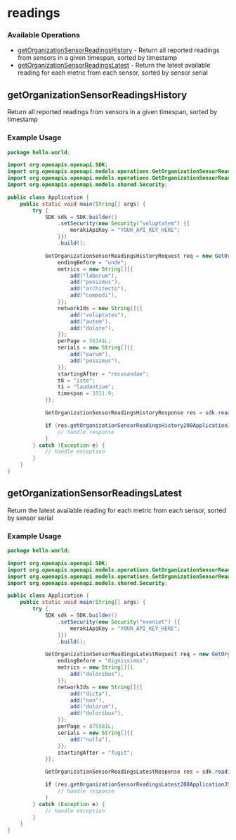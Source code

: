 # readings

### Available Operations

* [getOrganizationSensorReadingsHistory](#getorganizationsensorreadingshistory) - Return all reported readings from sensors in a given timespan, sorted by timestamp
* [getOrganizationSensorReadingsLatest](#getorganizationsensorreadingslatest) - Return the latest available reading for each metric from each sensor, sorted by sensor serial

## getOrganizationSensorReadingsHistory

Return all reported readings from sensors in a given timespan, sorted by timestamp

### Example Usage

```java
package hello.world;

import org.openapis.openapi.SDK;
import org.openapis.openapi.models.operations.GetOrganizationSensorReadingsHistoryRequest;
import org.openapis.openapi.models.operations.GetOrganizationSensorReadingsHistoryResponse;
import org.openapis.openapi.models.shared.Security;

public class Application {
    public static void main(String[] args) {
        try {
            SDK sdk = SDK.builder()
                .setSecurity(new Security("voluptatem") {{
                    merakiApiKey = "YOUR_API_KEY_HERE";
                }})
                .build();

            GetOrganizationSensorReadingsHistoryRequest req = new GetOrganizationSensorReadingsHistoryRequest("iste") {{
                endingBefore = "unde";
                metrics = new String[]{{
                    add("laborum"),
                    add("possimus"),
                    add("architecto"),
                    add("commodi"),
                }};
                networkIds = new String[]{{
                    add("voluptates"),
                    add("autem"),
                    add("dolore"),
                }};
                perPage = 56144L;
                serials = new String[]{{
                    add("earum"),
                    add("possimus"),
                }};
                startingAfter = "recusandae";
                t0 = "iste";
                t1 = "laudantium";
                timespan = 3311.9;
            }};            

            GetOrganizationSensorReadingsHistoryResponse res = sdk.readings.getOrganizationSensorReadingsHistory(req);

            if (res.getOrganizationSensorReadingsHistory200ApplicationJSONObjects != null) {
                // handle response
            }
        } catch (Exception e) {
            // handle exception
        }
    }
}
```

## getOrganizationSensorReadingsLatest

Return the latest available reading for each metric from each sensor, sorted by sensor serial

### Example Usage

```java
package hello.world;

import org.openapis.openapi.SDK;
import org.openapis.openapi.models.operations.GetOrganizationSensorReadingsLatestRequest;
import org.openapis.openapi.models.operations.GetOrganizationSensorReadingsLatestResponse;
import org.openapis.openapi.models.shared.Security;

public class Application {
    public static void main(String[] args) {
        try {
            SDK sdk = SDK.builder()
                .setSecurity(new Security("eveniet") {{
                    merakiApiKey = "YOUR_API_KEY_HERE";
                }})
                .build();

            GetOrganizationSensorReadingsLatestRequest req = new GetOrganizationSensorReadingsLatestRequest("debitis") {{
                endingBefore = "dignissimos";
                metrics = new String[]{{
                    add("doloribus"),
                }};
                networkIds = new String[]{{
                    add("dicta"),
                    add("non"),
                    add("dolorum"),
                    add("doloribus"),
                }};
                perPage = 875981L;
                serials = new String[]{{
                    add("nulla"),
                }};
                startingAfter = "fugit";
            }};            

            GetOrganizationSensorReadingsLatestResponse res = sdk.readings.getOrganizationSensorReadingsLatest(req);

            if (res.getOrganizationSensorReadingsLatest200ApplicationJSONObjects != null) {
                // handle response
            }
        } catch (Exception e) {
            // handle exception
        }
    }
}
```
